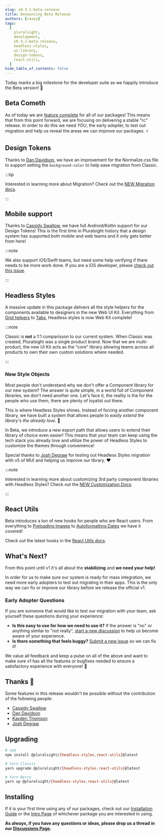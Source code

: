 ```yaml
---
slug: v0.3.1-beta-release
title: Announcing Beta Release
authors: [casey]
tags:
  [
    pluralsight,
    development,
    v0.3.1-beta-release,
    headless-styles,
    ui-library,
    design-tokens,
    react-utils,
  ]
hide_table_of_contents: false
---
```


<!-- [Docusaurus blogging features](https://docusaurus.io/docs/blog) are powered by the [blog plugin](https://docusaurus.io/docs/api/plugins/@docusaurus/plugin-content-blog). -->

Today marks a big milestone for the developer suite as we happily introduce the Beta version! :tada:

<!--truncate-->

## Beta Cometh

As of today we are [feature complete](https://github.com/pluralsight/tva/projects/2) for all of our packages! This means that from this point forward, we are focusing on delivering a stable "rc" release. In order to do this we need _YOU_, the early adopter, to test out migration and help us reveal the areas we can improve our packages. :zap:

## Design Tokens

Thanks to [Dan Davidson](https://github.com/dan-davidson-ps), we have an improvement for the Normalize.css file to support setting the `background-color` to help ease migration from Classic.

:::tip

Interested in learning more about Migration? Check out the [NEW Migration docs](https://design.pluralsight.com/docs/development/getting-started/migration).

:::

## Mobile support

Thanks to [Cassidy Swallow](https://github.com/cantocass), we have full Android/Kotlin support for our Design Tokens! This is the first time in Pluralsight history that a design system has supported both mobile and web teams and it only gets better from here!

:::note

We also support iOS/Swift teams, but need some help verifying if there needs to be more work done. If you are a iOS developer, please [check out this issue](https://github.com/pluralsight/tva/issues/724).

:::

## Headless Styles

A massive update in this package delivers all the style helpers for the components available to designers in the new Web UI Kit. Everything from [Grid helpers](https://design.pluralsight.com/docs/development/headless-styles/Grid) to [Tabs](https://design.pluralsight.com/docs/development/headless-styles/Tabs), Headless styles is now Web Kit complete!

:::note

Classic is **not** a 1:1 comparisson to our current system. When Classic was created, Pluralsight was a single product brand. Now that we are multi-product, the new UI Kit acts as the "core" library allowing teams across all products to own their own custom solutions where needed.

:::

### New Style Objects

Most people don't understand why we don't offer a Component library for our new system? The answer is quite simple, in a world full of Component libraries, we don't need another one. Let's face it, the reality is the for the people who use them, there are plenty of loyalist out there.

This is where Headless Styles shines. Instead of forcing another component library, we have built a system that allows people to _easily extend the library's the already love._ :tada:

In Beta, we introduce a new export path that allows users to extend their library of choice even easier! This means that your team can keep using the tech stack you already love and utilize the power of Headless Styles to customize the themes through convenience!

Special thanks to [Josh Degraw](https://github.com/josh-degraw) for testing out Headless Styles migration with v5 of MUI and helping us improve our library. :heart:

:::note

Interested in learning more about customizing 3rd party component libraries with Headless Styles? Check out the [NEW Customization Docs](https://design.pluralsight.com/docs/development/headless-styles/customization/components).

:::

## React Utils

Beta introduces a ton of new hooks for people who are React users. From everything to [Preloading Images](https://design.pluralsight.com/docs/development/react-utils/use-preloaded-img) to [Autoformatting Dates](https://design.pluralsight.com/docs/development/react-utils/use-auto-format-date) we have it covered!

Check out the latest hooks in the [React Utils docs](https://design.pluralsight.com/docs/development/react-utils/use-auto-format-date).

## What's Next?

From this point until v1 it's all about the **stabilizing** and **we need your help!**

In order for us to make sure our system is ready for mass integration, we need more early adopters to test out migrating in their apps. This is the only way we can fix or improve our library before we release the official v1.

### Early Adopter Questions

If you are someone that would like to test our migration with your team, ask yourself these questions during your experience:

- **Is this easy to use for how we need to use it?** If the answer is "no" or anything similar to "not really", [start a new discussion](https://github.com/pluralsight/tva/discussions) to help us become aware of your experience.
- **Is there something that feels buggy?** [Submit a new issue](https://github.com/pluralsight/tva/issues/new?assignees=&labels=bug%2Cneeds+triage&template=bug.yml&title=%5BBug%3F%5D%3A+) so we can fix it!

We value all feedback and keep a pulse on all of the above and want to make sure v1 has all the features or bugfixes needed to ensure a satisfactory experience with everyone! :tada:

## Thanks :tada:

Some features in this release wouldn't be possible without the contribution of the following people:

- [Cassidy Swallow](https://github.com/cantocass)
- [Dan Davidson](https://github.com/dan-davidson-ps)
- [Kayden Thomson](https://github.com/kaydenthomson)
- [Josh Degraw](https://github.com/josh-degraw)

## Upgrading

```bash
# npm
npm install @pluralsight/{headless-styles,react-utils}@latest

# Yarn Classic
yarn upgrade @pluralsight/{headless-styles,react-utils}@latest

# Yarn Berry
yarn up @pluralsight/{headless-styles,react-utils}@latest
```

## Installing

If it is your first time using any of our packages, check out our
[Installation Guide](https://design.pluralsight.com/docs/development/getting-started/installation)
or the [Intro Page](https://design.pluralsight.com/docs/development/react-utils/intro)
of whichever package you are interested in using.

**As always, if you have any questions or ideas, please drop us a thread in our
[Discussions Page](https://github.com/pluralsight/tva/discussions).**
